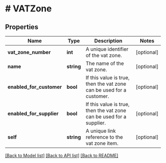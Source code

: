 # # VATZone

## Properties

Name | Type | Description | Notes
------------ | ------------- | ------------- | -------------
**vat_zone_number** | **int** | A unique identifier of the vat zone. | [optional]
**name** | **string** | The name of the vat zone. | [optional]
**enabled_for_customer** | **bool** | If this value is true, then the vat zone can be used for a customer. | [optional]
**enabled_for_supplier** | **bool** | If this value is true, then the vat zone can be used for a supplier. | [optional]
**self** | **string** | A unique link reference to the vat zone item. | [optional]

[[Back to Model list]](../../README.md#models) [[Back to API list]](../../README.md#endpoints) [[Back to README]](../../README.md)

